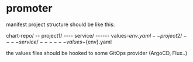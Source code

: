 # promoter

manifest project structure should be like this:

chart-repo/
-- project1/
---- service/
------ values-${env}.yaml
-- project2/
----  service/
------  values-${env}.yaml

the values files should be hooked to some GitOps provider (ArgoCD, Flux..)
